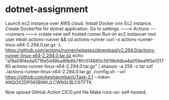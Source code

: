 # dotnet-assignment
Launch ec2 instance over AWS cloud.
Install Docker onn Ec2 instance. 
Create Dockerfile for dotnet application.
Go to settings ---> Actions --->runners ---> create new self hosted runner
Run on ec2 instancer root user
mkdir actions-runner && cd actions-runner
curl -o actions-runner-linux-x64-2.294.0.tar.gz -L https://github.com/actions/runner/releases/download/v2.294.0/actions-runner-linux-x64-2.294.0.tar.gz
echo "a19a09f4eda5716e5d48ba86b6b78fc014880c5619b9dba4a059eaf65e131780  actions-runner-linux-x64-2.294.0.tar.gz" | shasum -a 256 -c
tar xzf ./actions-runner-linux-x64-2.294.0.tar.gz
./config.sh --url https://github.com/keshavmlsaini/Task-3.1 --token ANQOX2DP565BWKJLCWNSLBLC6TFTK

Now upload GitHub Action CICD.yml file
Make  runs-on: self-hosted.
